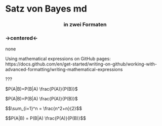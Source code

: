 # Satz von Bayes md

<h3  align="center">in zwei Formaten</h3>

### ->centered<-

none


<p>
Using mathematical expressions on GitHub pages: https://docs.github.com/en/get-started/writing-on-github/working-with-advanced-formatting/writing-mathematical-expressions
</p>

???

$P(A|B)=P(B|A) \frac{P(A)}{P(B)}$


<p>
$P(A|B)=P(B|A) \frac{P(A)}{P(B)}$
</p>

<p>
$$\sum_{i=1}^n = \frac{n^2+n}{2}$$
</p>

<p>
$$P(A|B) = P(B|A) \frac{P(A)}{P(B)}$$
</p>

